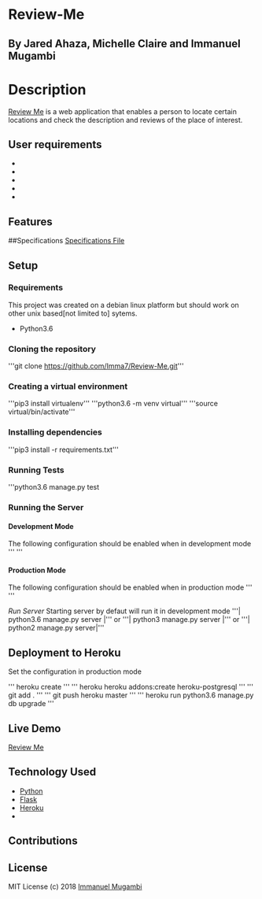 # Review-Me

## By Jared Ahaza, Michelle Claire and Immanuel Mugambi

# Description
[Review Me](https://github.com/Imma7/Review-Me.git) is a web application that enables a person to locate certain locations and check the description and reviews of the place of interest. 

## User requirements
+ 
+ 
+ 
+ 
+ 

## Features

##Specifications
[Specifications File](https://github.com/Imma7/Review-Me/blob/master/specs.md)

## Setup


### Requirements
This project was created on a debian linux platform but should work on other unix based[not limited to] sytems.

+ Python3.6

### Cloning the repository 
'''git clone https://github.com/Imma7/Review-Me.git'''

### Creating a virtual environment
'''pip3 install virtualenv'''
'''python3.6 -m venv virtual'''
'''source virtual/bin/activate'''

### Installing dependencies
'''pip3 install -r requirements.txt'''

### Running Tests
'''python3.6 manage.py test

### Running the Server
#### Development Mode
The following configuration should be enabled when in development mode
''' '''

#### Production Mode
The following configuration should be enabled when in production mode
''' '''

*Run Server*
Starting server by defaut will run it in development mode
'''| python3.6 manage.py server |''' or '''| python3 manage.py server |''' or '''| python2 manage.py server|'''

## Deployment to Heroku
Set the configuration in production mode 

''' heroku create <app-name> '''
''' heroku heroku addons:create heroku-postgresql '''
''' git add . '''
''' git push heroku master '''
''' heroku run python3.6 manage.py db upgrade '''


## Live Demo
[Review Me]()

## Technology Used
+ [Python]()
+ [Flask]()
+ [Heroku]()
+ 

## Contributions


## License
MIT License (c) 2018 [Immanuel Mugambi](https://github.com/Imma7)